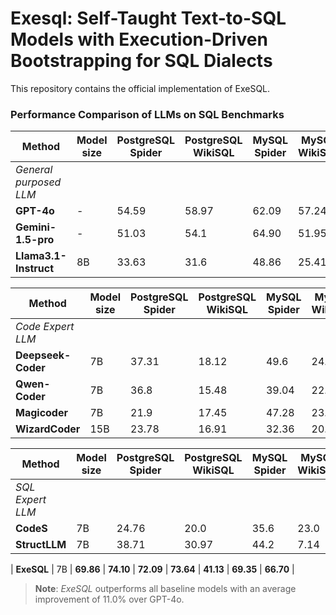 # Exesql: Self-Taught Text-to-SQL Models with Execution-Driven Bootstrapping for SQL Dialects
This repository contains the official implementation of ExeSQL.


### Performance Comparison of LLMs on SQL Benchmarks

| Method               | Model size | PostgreSQL Spider | PostgreSQL WikiSQL | MySQL Spider | MySQL WikiSQL | MySQL Bird | Oracle Spider | Average |
|----------------------|------------|-------------------|--------------------|--------------|----------------|-------------|----------------|---------|
| *General purposed LLM* |            |                   |                    |              |                |             |                |         |
| **GPT-4o**           | -          | 54.59             | 58.97              | 62.09        | 57.24          | 36.38       | 64.86          | 55.69   |
| **Gemini-1.5-pro**   | -          | 51.03             | 54.1               | 64.90        | 51.95          | 36.11       | 65.21          | 53.88   |
| **Llama3.1-Instruct**| 8B         | 33.63             | 31.6               | 48.86        | 25.41          | 24.58       | 30.0           | 32.35   |

| Method               | Model size | PostgreSQL Spider | PostgreSQL WikiSQL | MySQL Spider | MySQL WikiSQL | MySQL Bird | Oracle Spider | Average |
|----------------------|------------|-------------------|--------------------|--------------|----------------|-------------|----------------|---------|
| *Code Expert LLM*     |            |                   |                    |              |                |             |                |         |
| **Deepseek-Coder**   | 7B         | 37.31             | 18.12              | 49.6         | 24.67          | 16.00       | 50.77          | 32.75   |
| **Qwen-Coder**       | 7B         | 36.8              | 15.48              | 39.04        | 22.84          | 15.36       | 58.31          | 31.31   |
| **Magicoder**        | 7B         | 21.9              | 17.45              | 47.28        | 23.32          | 13.23       | 26.6           | 24.96   |
| **WizardCoder**      | 15B        | 23.78             | 16.91              | 32.36        | 20.56          | 18.38       | 36.33          | 24.72   |

| Method               | Model size | PostgreSQL Spider | PostgreSQL WikiSQL | MySQL Spider | MySQL WikiSQL | MySQL Bird | Oracle Spider | Average |
|----------------------|------------|-------------------|--------------------|--------------|----------------|-------------|----------------|---------|
| *SQL Expert LLM*      |            |                   |                    |              |                |             |                |         |
| **CodeS**            | 7B         | 24.76             | 20.0               | 35.6         | 23.0           | 14.41       | 37.4           | 25.86   |
| **StructLLM**        | 7B         | 38.71             | 30.97              | 44.2         | 7.14           | 22.69       | 33.16          | 29.48   |

| **ExeSQL**           | 7B         | **69.86**         | **74.10**          | **72.09**    | **73.64**      | **41.13**   | **69.35**      | **66.70** |

> **Note**: *ExeSQL* outperforms all baseline models with an average improvement of 11.0% over GPT-4o.
